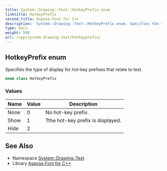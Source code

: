 ```yaml
---
title: System::Drawing::Text::HotkeyPrefix enum
linktitle: HotkeyPrefix
second_title: Aspose.Font for C++
description: 'System::Drawing::Text::HotkeyPrefix enum. Specifies the type of display for hot-key prefixes that relate to text in C++.'
type: docs
weight: 500
url: /cpp/system.drawing.text/hotkeyprefix/
---
```

## HotkeyPrefix enum


Specifies the type of display for hot-key prefixes that relate to text.

```cpp
enum class HotkeyPrefix
```

### Values

| Name | Value | Description |
| --- | --- | --- |
| None | 0 | No hot-key prefix. |
| Show | 1 | Tthe hot-key prefix is displayed. |
| Hide | 2 |  |

## See Also

* Namespace [System::Drawing::Text](../)
* Library [Aspose.Font for C++](../../)
